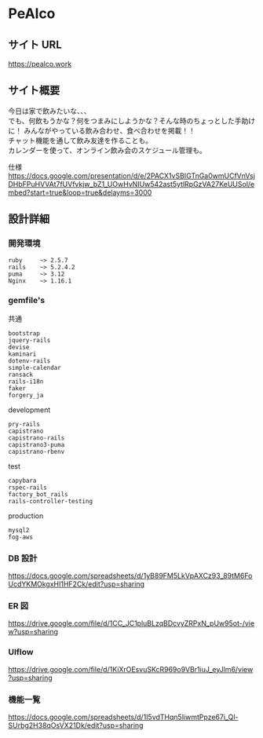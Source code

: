 # PeAlco

## サイト URL

https://pealco.work

## サイト概要

今日は家で飲みたいな、、、  
でも、何飲もうかな？何をつまみにしようかな？そんな時のちょっとした手助けに！
みんながやっている飲み合わせ、食べ合わせを掲載！！  
チャット機能を通して飲み友達を作ることも。  
カレンダーを使って、オンライン飲み会のスケジュール管理も。

仕様
https://docs.google.com/presentation/d/e/2PACX1vSBIGTnGa0wmUCfVnVsjDHbFPuHVVAt7fUVfvkjw_bZ1_UOwHvNIUw542ast5ytlRpGzVA27KeUUSol/embed?start=true&loop=true&delayms=3000

## 設計詳細

### 開発環境

```
ruby     ~> 2.5.7
rails    ~> 5.2.4.2
puma     ~> 3.12
Nginx    ~> 1.16.1
```

### gemfile's

共通

```
bootstrap
jquery-rails
devise
kaminari
dotenv-rails
simple-calendar
ransack
rails-i18n
faker
forgery_ja
```

development

```
pry-rails
capistrano
capistrano-rails
capistrano3-puma
capistrano-rbenv
```

test

```
capybara
rspec-rails
factory_bot_rails
rails-controller-testing
```

production

```
mysql2
fog-aws
```

### DB 設計

https://docs.google.com/spreadsheets/d/1yB89FM5LkVpAXCz93_89tM6FoUcdYKMOkgxHI1HF2Ck/edit?usp=sharing

### ER 図

https://drive.google.com/file/d/1CC_JC1pluBLzqBDcvyZRPxN_pUw95ot-/view?usp=sharing

### UIflow

https://drive.google.com/file/d/1KiXrOEsvuSKcR969o9VBr1iuJ_eyJlm6/view?usp=sharing

### 機能一覧

https://docs.google.com/spreadsheets/d/1I5vdTHqn5IiwmtPpze67i_Ql-SUrbg2H38qOsVX21Dk/edit?usp=sharing
